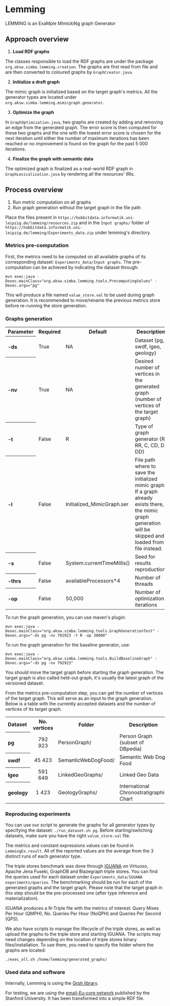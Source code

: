 # Lemming
LEMMING is an ExaMple MImickiNg graph Generator

## Approach overview

1. **Load RDF graphs**  

The classes responsible to load the RDF graphs are under the package `org.aksw.simba.lemming.creation`. The graphs are first read from file and are then converted to coloured graphs by `GraphCreator.java`.

2. **Initialize a draft graph** 

The mimic graph is initialized based on the target graph's metrics. All the generator types are located under `org.aksw.simba.lemming.mimicgraph.generator`.

3. **Optimize the graph** 

In `GraphOptimization.java`, two graphs are created by adding and removing an edge from the generated graph. The error score is then computed for these two graphs and the one with the lowest error score is chosen for the next iteration until either the number of maximum iterations has been reached or no improvement is found on the graph for the past 5 000 iterations.

4. **Finalize the graph with semantic data** 

The optimized graph is finalized as a real-world RDF graph in `GraphLexicalization.java` by rendering all the resources' IRIs.

## Process overview
1. Run metric computation on all graphs
2. Run graph generation without the target graph in the file path

Place the files present in ``https://hobbitdata.informatik.uni-leipzig.de/lemming/resources.zip`` and in the ``Input graphs/`` folder of ``https://hobbitdata.informatik.uni-leipzig.de/lemming/Experiments_data.zip`` under lemming's directory.

### Metrics pre-computation
First, the metrics need to be computed on all available graphs of its corresponding dataset: ``Experiments_data/Input graphs``. The pre-computation can be achieved by indicating the dataset through:

```
mvn exec:java -Dexec.mainClass="org.aksw.simba.lemming.tools.PrecomputingValues" -Dexec.args="pg" 
```

This will produce a file named ``value_store.val`` to be used during graph generation. It is recommended to move/rename the previous metrics store before re-running the store generation.

### Graphs generation

<table>
  <tr><th align="left">Parameter</th><th>Required</th><th>Default</th><th>Description</th></tr>
  <tr><th align="left">-ds</th><td>True</td><td>NA</td><td>Dataset {pg, swdf, lgeo, geology}</td></tr>
  <tr><th align="left">-nv</th><td>True</td><td>NA</td><td>Desired number of vertices in the generated graph (number of vertices of the target graph)</td></tr>
  <tr><th align="left">-t</th><td>False</td><td>R</td><td>Type of graph generator {R, RR, C, CD, D, DD}</td></tr>
  <tr><th align="left">-l</th><td>False</td><td>Initialized_MimicGraph.ser</td><td> File path where to save the initialized mimic graph. If a graph already exists there, the mimic graph generation will be skipped and loaded from file instead.</td></tr>
  <tr><th align="left">-s</th><td>False</td><td>System.currentTimeMillis()</td><td>Seed for results reproduction.</td></tr>
  <tr><th align="left">-thrs</th><td>False</td><td>availableProcessors*4</td><td>Number of threads</td></tr>
  <tr><th align="left">-op</th><td>False</td><td>50,000</td><td>Number of optimization iterations</td></tr>
</table>

To run the graph generation, you can use maven's plugin:

```
mvn exec:java -Dexec.mainClass="org.aksw.simba.lemming.tools.GraphGenerationTest" -Dexec.args="-ds pg -nv 792923 -t R -op 30000" 
```

To run the graph generation for the baseline generator, use:

```
mvn exec:java -Dexec.mainClass="org.aksw.simba.lemming.tools.BuildBaselineGraph" -Dexec.args="-ds pg -nv 792923" 
```

You should move the target graph before starting the graph generation. The target graph is also called held-out graph, it's usually the latest graph of the versioned dataset.

From the metrics pre-computation step, you can get the number of vertices of the target graph. This will serve as an input to the graph generation. 
Below is a table with the currently accepted datasets and the number of vertices of its target graph.

<table>
  <tr><th align="left">Dataset</th><th align="center">No. vertices</th><th>Folder</th><th>Description</th></tr>
  <tr><th align="left">pg</th><td align="center">792 923</td><td>PersonGraph/</td><td>Person Graph (subset of DBpedia)</td></tr>
  <tr><th align="left">swdf</th><td align="center">45 423</td><td>SemanticWebDogFood/</td><td>Semantic Web Dog Food</td></tr>
  <tr><th align="left">lgeo</th><td align="center">591 649</td><td>LinkedGeoGraphs/</td><td>Linked Geo Data</td></tr>
  <tr><th align="left">geology</th><td align="center">1 423</td><td>GeologyGraphs/</td><td> International Chronostratigraphic Chart </td></tr>
</table>



### Reproducing experiments
You can use our script to generate the graphs for all generator types by specifying the dataset: ``./run_dataset.sh pg``. Before starting/switching datasets, make sure you have the right ``value_store.val`` file.

The metrics and constant expressions values can be found in ``LemmingEx.result``. All of the reported values are the average from the 3 distinct runs of each generator type. 

The triple stores benchmark was done through [IGUANA](https://github.com/dice-group/IGUANA) on Virtuoso, Apache Jena Fuseki, GraphDB and Blazegraph triple stores. You can find the queries used for each dataset under ``Experiments_data/IGUANA experiments/queries``. The benchmarking should be run for each of the generated graphs and the target graph. Please note that the target graph in this step should be the pre-processed one (after type inference and materialization).

IGUANA produces a N-Triple file with the metrics of interest: Query Mixes Per Hour (QMPH), No. Queries Per Hour (NoQPH) and Queries Per Second (QPS). 

<!-- commented
These can be collected through the results file:

```
 <http://iguana-benchmark.eu/recource/391/1/1/-395538669>  <http://iguana-benchmark.eu/properties/noOfQueriesPerHour> "2854.432211867693"^^<http://www.w3.org/2001/XMLSchema#double> . 
 <http://iguana-benchmark.eu/recource/391/1/1/-395538669>  <http://iguana-benchmark.eu/properties/queryMixes> "135.92534342227108"^^<http://www.w3.org/2001/XMLSchema#double> . 
 <http://iguana-benchmark.eu/recource/391/1/1/-395538669/sparql0>  <http://iguana-benchmark.eu/properties/queriesPerSecond> "70.97457627118645"^^<http://www.w3.org/2001/XMLSchema#double> . 
```
-->


We also have scripts to manage the lifecycle of the triple stores, as well as upload the graphs to the triple store and starting IGUANA. The scripts may need changes depending on the location of triple stores binary files/installation. 
To use them, you need to specify the folder where the graphs are located: 

```
./exec_all.sh /home/lemming/generated_graphs/
```


### Used data and software

Internally, Lemming is using the [Grph library](http://www.i3s.unice.fr/~hogie/software/index.php).

For testing, we are using the [email-Eu-core network](https://snap.stanford.edu/data/email-Eu-core.html) published by the Stanford University. It has been transformed into a simple RDF file.


